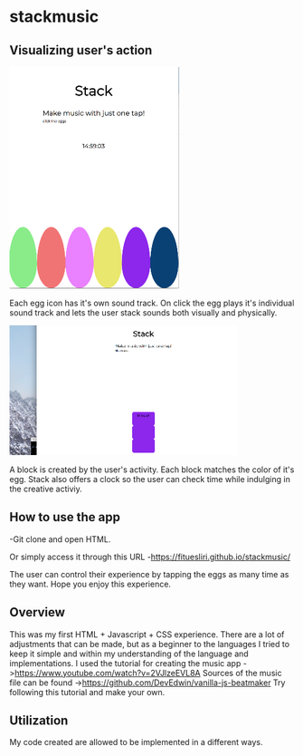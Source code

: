 # stackmusic
## Visualizing user's action
![alt text](./screenshots/egg.png)

Each egg icon has it's own sound track. 
On click the egg plays it's individual sound track and lets the user stack sounds both visually and physically.

![alt text](./screenshots/stack.png)

A block is created by the user's activity. Each block matches the color of it's egg. 
Stack also offers a clock so the user can check time while indulging in the creative activiy.

## How to use the app
-Git clone and open HTML.

Or simply access it through this URL
-https://fituesliri.github.io/stackmusic/

The user can control their experience by tapping the eggs as many time as they want.
Hope you enjoy this experience. 

## Overview

This was my first HTML + Javascript + CSS experience.
There are a lot of adjustments that can be made, but as a beginner to the languages I tried to keep it simple and within my understanding of the language and implementations.
I used the tutorial for creating the music app
->https://www.youtube.com/watch?v=2VJlzeEVL8A
Sources of the music file can be found
->https://github.com/DevEdwin/vanilla-js-beatmaker
Try following this tutorial and make your own.

## Utilization
My code created are allowed to be implemented in a different ways.
